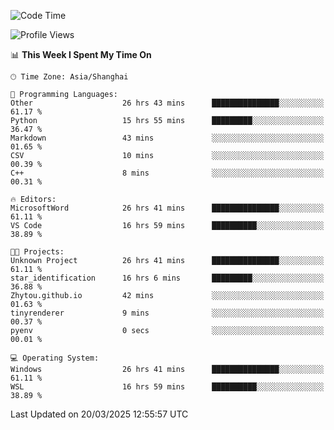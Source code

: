 <!--START_SECTION:waka-->
![Code Time](http://img.shields.io/badge/Code%20Time-2%2C436%20hrs%2017%20mins-blue)

![Profile Views](http://img.shields.io/badge/Profile%20Views-1-blue)

📊 **This Week I Spent My Time On** 

```text
🕑︎ Time Zone: Asia/Shanghai

💬 Programming Languages: 
Other                    26 hrs 43 mins      ███████████████░░░░░░░░░░   61.17 % 
Python                   15 hrs 55 mins      █████████░░░░░░░░░░░░░░░░   36.47 % 
Markdown                 43 mins             ░░░░░░░░░░░░░░░░░░░░░░░░░   01.65 % 
CSV                      10 mins             ░░░░░░░░░░░░░░░░░░░░░░░░░   00.39 % 
C++                      8 mins              ░░░░░░░░░░░░░░░░░░░░░░░░░   00.31 % 

🔥 Editors: 
MicrosoftWord            26 hrs 41 mins      ███████████████░░░░░░░░░░   61.11 % 
VS Code                  16 hrs 59 mins      ██████████░░░░░░░░░░░░░░░   38.89 % 

🐱‍💻 Projects: 
Unknown Project          26 hrs 41 mins      ███████████████░░░░░░░░░░   61.11 % 
star_identification      16 hrs 6 mins       █████████░░░░░░░░░░░░░░░░   36.88 % 
Zhytou.github.io         42 mins             ░░░░░░░░░░░░░░░░░░░░░░░░░   01.63 % 
tinyrenderer             9 mins              ░░░░░░░░░░░░░░░░░░░░░░░░░   00.37 % 
pyenv                    0 secs              ░░░░░░░░░░░░░░░░░░░░░░░░░   00.01 % 

💻 Operating System: 
Windows                  26 hrs 41 mins      ███████████████░░░░░░░░░░   61.11 % 
WSL                      16 hrs 59 mins      ██████████░░░░░░░░░░░░░░░   38.89 % 
```


 Last Updated on 20/03/2025 12:55:57 UTC
<!--END_SECTION:waka-->